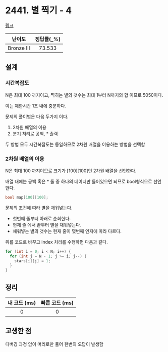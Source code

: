 # 2441. 별 찍기 - 4

[링크](https://www.acmicpc.net/problem/2441)

|   난이도   | 정답률(\_%) |
| :--------: | :---------: |
| Bronze III |   73.533    |

## 설계

### 시간복잡도

N은 최대 100 까지이고, 찍히는 별의 갯수는 최대 1부터 N까지의 합 이므로 5050이다.

이는 제한시간 1초 내에 충분하다.

문제의 풀이법은 다음 두가지 이다.

1. 2차원 배열의 이용
2. 분기 처리로 공백, \* 출력

두 방법 모두 시간복잡도는 동일하므로 2차원 배열을 이용하는 방법을 선택함

### 2차원 배열의 이용

N은 최대 100 까지이므로 크기가 [100][100]인 2차원 배열을 선언한다.

배열 내에는 공백 혹은 \* 둘 중 하나의 데이터만 들어있으면 되므로 bool형식으로 선언한다.

```cpp
bool map[100][100];
```

문제의 조건에 따라 별을 채워넣는다.

- 첫번째 줄부터 아래로 순회한다.
- 현재 줄 에서 끝부터 별을 채워넣는다.
- 채워넣는 별의 갯수는 현재 줄이 몇번째 인지에 따라 다르다.

위를 코드로 바꾸고 index 처리를 수행하면 다음과 같다.

```cpp
for (int i = 0; i < N; i++) {
  for (int j = N - 1; j >= i; j--) {
    stars[i][j] = 1;
  }
}
```

## 정리

| 내 코드 (ms) | 빠른 코드 (ms) |
| :----------: | :------------: |
|      0       |       0        |

## 고생한 점

디버깅 과정 없이 머리로만 풀어 한번의 오답이 발생함
